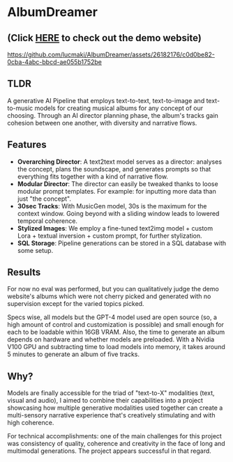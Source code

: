 # AlbumDreamer
## (Click [**HERE**](https://albumdreamer.netlify.app/) to check out the demo website)


https://github.com/lucmaki/AlbumDreamer/assets/26182176/c0d0be82-0cba-4abc-bbcd-ae055b1752be

## TLDR
A generative AI Pipeline that employs text-to-text, text-to-image and text-to-music models for creating musical albums for any concept of our choosing. Through an AI director planning phase, the album's tracks gain cohesion between one another, with diversity and narrative flows.

## Features
- **Overarching Director**: A text2text model serves as a director: analyses the concept, plans the soundscape, and generates prompts so that everything fits together with a kind of narrative flow.
- **Modular Director**: The director can easily be tweaked thanks to loose modular prompt templates. For example: for inputting more data than just "the concept".
- **30sec Tracks**: With MusicGen model, 30s is the maximum for the context window. Going beyond with a sliding window leads to lowered temporal coherence. 
- **Stylized Images**: We employ a fine-tuned text2img model + custom Lora + textual inversion + custom prompt, for further stylization. 
- **SQL Storage**: Pipeline generations can be stored in a SQL database with some setup.
  
## Results
For now no eval was performed, but you can qualitatively judge the demo website's albums which were not cherry picked and generated with no supervision except for the varied topics picked.

Specs wise, all models but the GPT-4 model used are open source (so, a high amount of control and customization is possible) and small enough for each to be loadable within 16GB VRAM. Also, the time to generate an album depends on hardware and whether models are preloaded. With a Nvidia V100 GPU and subtracting time to load models into memory, it takes around 5 minutes to generate an album of five tracks.

## Why?
Models are finally accessible for the triad of "text-to-X" modalities (text, visual and audio), I aimed to combine their capabilities into a project showcasing how multiple generative modalities used together can create a multi-sensory narrative experience that's creatively stimulating and with high coherence.

For technical accomplishments: one of the main challenges for this project was consistency of quality, coherence and creativity in the face of long and multimodal generations. The project appears successful in that regard.
